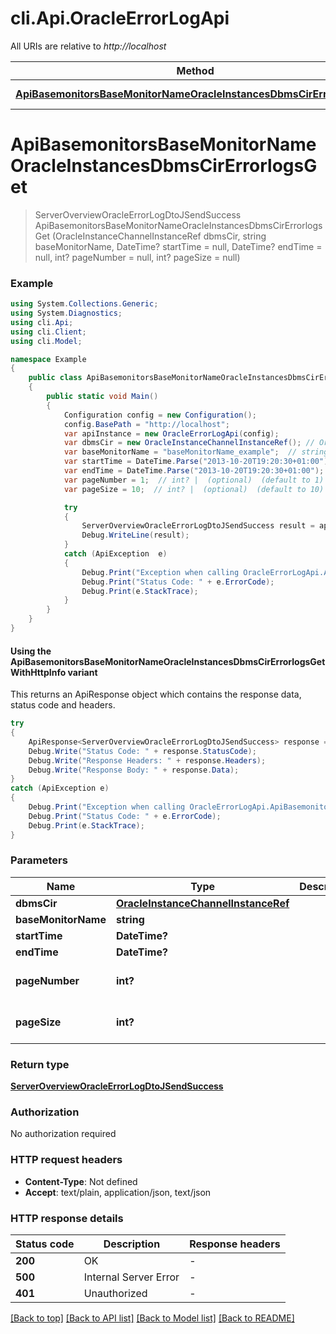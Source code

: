 # cli.Api.OracleErrorLogApi

All URIs are relative to *http://localhost*

| Method | HTTP request | Description |
|--------|--------------|-------------|
| [**ApiBasemonitorsBaseMonitorNameOracleInstancesDbmsCirErrorlogsGet**](OracleErrorLogApi.md#apibasemonitorsbasemonitornameoracleinstancesdbmscirerrorlogsget) | **GET** /api/basemonitors/{baseMonitorName}/oracleInstances/{dbmsCir}/errorlogs |  |

<a id="apibasemonitorsbasemonitornameoracleinstancesdbmscirerrorlogsget"></a>
# **ApiBasemonitorsBaseMonitorNameOracleInstancesDbmsCirErrorlogsGet**
> ServerOverviewOracleErrorLogDtoJSendSuccess ApiBasemonitorsBaseMonitorNameOracleInstancesDbmsCirErrorlogsGet (OracleInstanceChannelInstanceRef dbmsCir, string baseMonitorName, DateTime? startTime = null, DateTime? endTime = null, int? pageNumber = null, int? pageSize = null)



### Example
```csharp
using System.Collections.Generic;
using System.Diagnostics;
using cli.Api;
using cli.Client;
using cli.Model;

namespace Example
{
    public class ApiBasemonitorsBaseMonitorNameOracleInstancesDbmsCirErrorlogsGetExample
    {
        public static void Main()
        {
            Configuration config = new Configuration();
            config.BasePath = "http://localhost";
            var apiInstance = new OracleErrorLogApi(config);
            var dbmsCir = new OracleInstanceChannelInstanceRef(); // OracleInstanceChannelInstanceRef | 
            var baseMonitorName = "baseMonitorName_example";  // string | 
            var startTime = DateTime.Parse("2013-10-20T19:20:30+01:00");  // DateTime? |  (optional) 
            var endTime = DateTime.Parse("2013-10-20T19:20:30+01:00");  // DateTime? |  (optional) 
            var pageNumber = 1;  // int? |  (optional)  (default to 1)
            var pageSize = 10;  // int? |  (optional)  (default to 10)

            try
            {
                ServerOverviewOracleErrorLogDtoJSendSuccess result = apiInstance.ApiBasemonitorsBaseMonitorNameOracleInstancesDbmsCirErrorlogsGet(dbmsCir, baseMonitorName, startTime, endTime, pageNumber, pageSize);
                Debug.WriteLine(result);
            }
            catch (ApiException  e)
            {
                Debug.Print("Exception when calling OracleErrorLogApi.ApiBasemonitorsBaseMonitorNameOracleInstancesDbmsCirErrorlogsGet: " + e.Message);
                Debug.Print("Status Code: " + e.ErrorCode);
                Debug.Print(e.StackTrace);
            }
        }
    }
}
```

#### Using the ApiBasemonitorsBaseMonitorNameOracleInstancesDbmsCirErrorlogsGetWithHttpInfo variant
This returns an ApiResponse object which contains the response data, status code and headers.

```csharp
try
{
    ApiResponse<ServerOverviewOracleErrorLogDtoJSendSuccess> response = apiInstance.ApiBasemonitorsBaseMonitorNameOracleInstancesDbmsCirErrorlogsGetWithHttpInfo(dbmsCir, baseMonitorName, startTime, endTime, pageNumber, pageSize);
    Debug.Write("Status Code: " + response.StatusCode);
    Debug.Write("Response Headers: " + response.Headers);
    Debug.Write("Response Body: " + response.Data);
}
catch (ApiException e)
{
    Debug.Print("Exception when calling OracleErrorLogApi.ApiBasemonitorsBaseMonitorNameOracleInstancesDbmsCirErrorlogsGetWithHttpInfo: " + e.Message);
    Debug.Print("Status Code: " + e.ErrorCode);
    Debug.Print(e.StackTrace);
}
```

### Parameters

| Name | Type | Description | Notes |
|------|------|-------------|-------|
| **dbmsCir** | [**OracleInstanceChannelInstanceRef**](OracleInstanceChannelInstanceRef.md) |  |  |
| **baseMonitorName** | **string** |  |  |
| **startTime** | **DateTime?** |  | [optional]  |
| **endTime** | **DateTime?** |  | [optional]  |
| **pageNumber** | **int?** |  | [optional] [default to 1] |
| **pageSize** | **int?** |  | [optional] [default to 10] |

### Return type

[**ServerOverviewOracleErrorLogDtoJSendSuccess**](ServerOverviewOracleErrorLogDtoJSendSuccess.md)

### Authorization

No authorization required

### HTTP request headers

 - **Content-Type**: Not defined
 - **Accept**: text/plain, application/json, text/json


### HTTP response details
| Status code | Description | Response headers |
|-------------|-------------|------------------|
| **200** | OK |  -  |
| **500** | Internal Server Error |  -  |
| **401** | Unauthorized |  -  |

[[Back to top]](#) [[Back to API list]](../README.md#documentation-for-api-endpoints) [[Back to Model list]](../README.md#documentation-for-models) [[Back to README]](../README.md)

